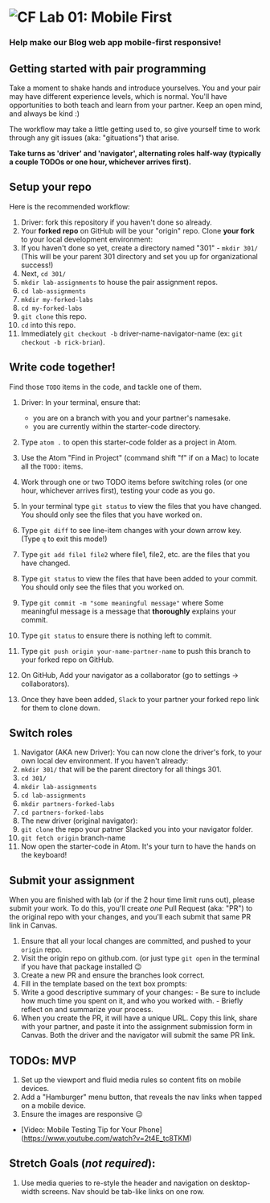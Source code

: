 ![CF](https://i.imgur.com/7v5ASc8.png)  Lab 01: Mobile First
=======
### Help make our Blog web app mobile-first responsive!

## Getting started with pair programming

Take a moment to shake hands and introduce yourselves. You and your pair may have different experience levels, which is normal. You'll have opportunities to both teach and learn from your partner. Keep an open mind, and always be kind :)

The workflow may take a little getting used to, so give yourself time to work through any git issues (aka: "gituations") that arise.

**Take turns as 'driver' and 'navigator', alternating roles half-way (typically a couple TODOs or one hour, whichever arrives first).**

## Setup your repo

Here is the recommended workflow:

1. Driver: fork this repository if you haven't done so already.
1. Your **forked repo** on GitHub will be your "origin" repo. Clone **your fork** to your local development environment:
1. If you haven't done so yet, create a directory named "301" - `mkdir 301/` (This will be your parent 301 directory and set you up for organizational success!)
1. Next, `cd 301/`
1. `mkdir lab-assignments` to house the pair assignment repos.
1. `cd lab-assignments`
2. `mkdir my-forked-labs`
3. `cd my-forked-labs`
1. `git clone` this repo.
1. `cd` into this repo.
1. Immediately `git checkout -b` driver-name-navigator-name (ex: `git checkout -b rick-brian`).  

## Write code together!

Find those `TODO` items in the code, and tackle one of them.

1. Driver: In your terminal, ensure that:
   - you are on a branch with you and your partner's namesake.
   - you are currently within the starter-code directory.

1. Type `atom .` to open this starter-code folder as a project in Atom.
1. Use the Atom "Find in Project" (command shift "f" if on a Mac) to locate all the `TODO:` items.
1. Work through one or two TODO items before switching roles (or one hour, whichever arrives first), testing your code as you go.
1. In your terminal type `git status` to view the files that you have changed. You should only see the files that you have worked on.
2. Type `git diff` to see line-item changes with your down arrow key. (Type `q` to exit this mode!)
1. Type `git add file1 file2` where file1, file2, etc. are the files that you have changed.
1. Type `git status` to view the files that have been added to your commit. You should only see the files that you worked on.
1. Type `git commit -m "some meaningful message"` where Some meaningful message is a message that **thoroughly** explains your commit.
1. Type `git status` to ensure there is nothing left to commit.
1. Type `git push origin your-name-partner-name` to push this branch to your forked repo on GitHub.
2. On GitHub, Add your navigator as a collaborator (go to settings -> collaborators).
3. Once they have been added, `Slack` to your partner your forked repo link for them to clone down.

## Switch roles

1. Navigator (AKA new Driver): You can now clone the driver's fork, to your own local dev environment. If you haven't already:
2. `mkdir 301/` that will be the parent directory for all things 301.
3. `cd 301/`
4. `mkdir lab-assignments`
5. `cd lab-assignments`
6. `mkdir partners-forked-labs`
7. `cd partners-forked-labs`
8. The new driver (original navigator):
  1. `git clone` the repo your patner Slacked you into your navigator folder.
  2. `git fetch origin` branch-name
  2. Now open the starter-code in Atom. It's your turn to have the hands on the keyboard!

## Submit your assignment

When you are finished with lab (or if the 2 hour time limit runs out), please submit your work. To do this, you'll create *one* Pull Request (aka: "PR") to the original repo with your changes, and you'll each submit that same PR link in Canvas.

1. Ensure that all your local changes are committed, and pushed to your `origin` repo.
2. Visit the origin repo on github.com. (or just type `git open` in the terminal if you have that package installed :wink:
1. Create a new PR and ensure the branches look correct.
1. Fill in the template based on the text box prompts:
  1. Write a good descriptive summary of your changes:
    - Be sure to include how much time you spent on it, and who you worked with.
    - Briefly reflect on and summarize your process.
1. When you create the PR, it will have a unique URL. Copy this link, share with your partner, and paste it into the assignment submission form in Canvas. Both the driver and the navigator will submit the same PR link.


## TODOs: MVP
  1. Set up the viewport and fluid media rules so content fits on mobile devices.
  1. Add a "Hamburger" menu button, that reveals the nav links when tapped on a mobile device.
  2. Ensure the images are responsive :wink:

- [Video: Mobile Testing Tip for Your Phone] (https://www.youtube.com/watch?v=2t4E_tc8TKM)

## Stretch Goals (*not required*):
  1. Use media queries to re-style the header and navigation on desktop-width screens. Nav should be tab-like links on one row.
